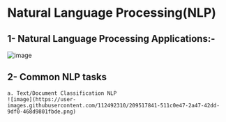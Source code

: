 # Natural Language Processing(NLP)

## 1- Natural Language Processing Applications:-

![image](https://user-images.githubusercontent.com/112492310/209517167-310e7255-c3d4-40fe-bc24-3d05a91c42e2.png)

## 2- Common NLP tasks

    a. Text/Document Classification NLP
    ![image](https://user-images.githubusercontent.com/112492310/209517841-511c0e47-2a47-42dd-9df0-468d9801fbde.png)
